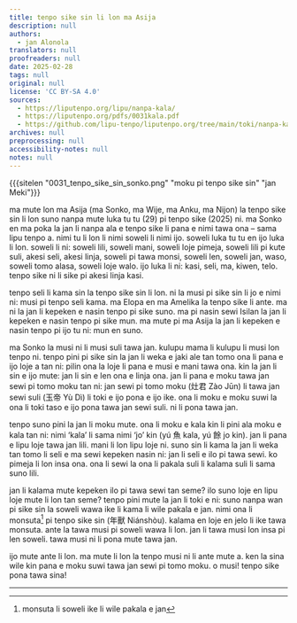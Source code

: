 ```yaml
---
title: tenpo sike sin li lon ma Asija
description: null
authors:
  - jan Alonola
translators: null
proofreaders: null
date: 2025-02-28
tags: null
original: null
license: 'CC BY-SA 4.0'
sources:
  - https://liputenpo.org/lipu/nanpa-kala/
  - https://liputenpo.org/pdfs/0031kala.pdf
  - https://github.com/lipu-tenpo/liputenpo.org/tree/main/toki/nanpa-kala
archives: null
preprocessing: null
accessibility-notes: null
notes: null
---
```


{{{sitelen "0031_tenpo_sike_sin_sonko.png" "moku pi tenpo sike sin" "jan Meki"}}}

ma mute lon ma Asija (ma Sonko, ma Wije, ma Anku, ma Nijon) la tenpo sike sin li lon suno nanpa mute luka tu tu (29) pi tenpo sike (2025) ni. ma Sonko en ma poka la jan li nanpa ala e tenpo sike li pana e nimi tawa ona – sama lipu tenpo a. nimi tu li lon li nimi soweli li nimi ijo. soweli luka tu tu en ijo luka li lon. soweli li ni: soweli lili, soweli mani, soweli loje pimeja, soweli lili pi kute suli, akesi seli, akesi linja, soweli pi tawa monsi, soweli len, soweli jan, waso, soweli tomo alasa, soweli loje walo. ijo luka li ni: kasi, seli, ma, kiwen, telo. tenpo sike ni li sike pi akesi linja kasi. 

tenpo seli li kama sin la tenpo sike sin li lon. ni la musi pi sike sin li jo e nimi ni: musi pi tenpo seli kama. ma Elopa en ma Amelika la tenpo sike li ante. ma ni la jan li kepeken e nasin tenpo pi sike suno. ma pi nasin sewi Isilan la jan li kepeken e nasin tenpo pi sike mun. ma mute pi ma Asija la jan li kepeken e nasin tenpo pi ijo tu ni: mun en suno. 

ma Sonko la musi ni li musi suli tawa jan. kulupu mama li kulupu li musi lon tenpo ni. tenpo pini pi sike sin la jan li weka e jaki ale tan tomo ona li pana e ijo loje a tan ni: pilin ona la loje li pana e musi e mani tawa ona. kin la jan li sin e ijo mute: jan li sin e len ona e linja ona. jan li pana e moku tawa jan sewi pi tomo moku tan ni: jan sewi pi tomo moku (灶君 Zào Jūn) li tawa jan sewi suli (玉帝 Yù Dì) li toki e ijo pona e ijo ike. ona li moku e moku suwi la ona li toki taso e ijo pona tawa jan sewi suli. ni li pona tawa jan.

tenpo suno pini la jan li moku mute. ona li moku e kala kin li pini ala moku e kala tan ni: nimi ‘kala’ li sama nimi ‘jo’ kin (yú 魚 kala, yú 餘 jo kin). jan li pana e lipu loje tawa jan lili. mani li lon lipu loje ni. suno sin li kama la jan li weka tan tomo li seli e ma sewi kepeken nasin ni: jan li seli e ilo pi tawa sewi. ko pimeja li lon insa ona. ona li sewi la ona li pakala suli li kalama suli li sama suno lili.

jan li kalama mute kepeken ilo pi tawa sewi tan seme? ilo suno loje en lipu loje mute li lon tan seme? tenpo pini mute la jan li toki e ni: suno nanpa wan pi sike sin la soweli wawa ike li kama li wile pakala e jan. nimi ona li monsuta[^1] pi tenpo sike sin (年獸 Niánshòu). kalama en loje en jelo li ike tawa monsuta. ante la tawa musi pi soweli wawa li lon. jan li tawa musi lon insa pi len soweli. tawa musi ni li pona mute tawa jan.

ijo mute ante li lon. ma mute li lon la tenpo musi ni li ante mute a. ken la sina wile kin pana e moku suwi tawa jan sewi pi tomo moku. o musi! tenpo sike pona tawa sina!

--- 

[^1]: monsuta li soweli ike li wile pakala e jan